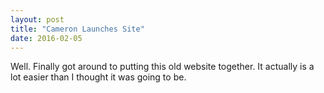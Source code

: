 ```yaml
---
layout: post
title: "Cameron Launches Site"
date: 2016-02-05
---
```


Well. Finally got around to putting this old website together. 
It actually is a lot easier than I thought it was going to be.
